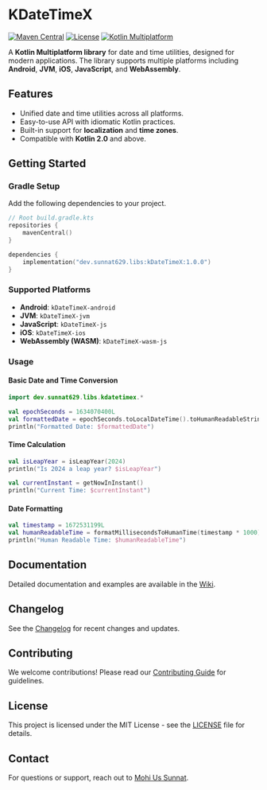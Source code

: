 # KDateTimeX

[![Maven Central](https://img.shields.io/maven-central/v/dev.sunnat629/kDateTimeX)](https://central.sonatype.com/namespace/dev.sunnat629)
[![License](https://img.shields.io/github/license/sunnat629/KDateTimeUtils)](https://opensource.org/licenses/MIT)
[![Kotlin Multiplatform](https://img.shields.io/badge/Kotlin-Multiplatform-blue)](https://kotlinlang.org/docs/multiplatform.html)

A **Kotlin Multiplatform library** for date and time utilities, designed for modern applications. The library supports multiple platforms including **Android**, **JVM**, **iOS**, **JavaScript**, and **WebAssembly**.

## Features

- Unified date and time utilities across all platforms.
- Easy-to-use API with idiomatic Kotlin practices.
- Built-in support for **localization** and **time zones**.
- Compatible with **Kotlin 2.0** and above.

## Getting Started

### Gradle Setup

Add the following dependencies to your project.

```kotlin
// Root build.gradle.kts
repositories {
    mavenCentral()
}

dependencies {
    implementation("dev.sunnat629.libs:kDateTimeX:1.0.0")
}
```

### Supported Platforms

- **Android**: `kDateTimeX-android`
- **JVM**: `kDateTimeX-jvm`
- **JavaScript**: `kDateTimeX-js`
- **iOS**: `kDateTimeX-ios`
- **WebAssembly (WASM)**: `kDateTimeX-wasm-js`

### Usage

#### Basic Date and Time Conversion

```kotlin
import dev.sunnat629.libs.kdatetimex.*

val epochSeconds = 1634070400L
val formattedDate = epochSeconds.toLocalDateTime().toHumanReadableString()
println("Formatted Date: $formattedDate")
```

#### Time Calculation

```kotlin
val isLeapYear = isLeapYear(2024)
println("Is 2024 a leap year? $isLeapYear")

val currentInstant = getNowInInstant()
println("Current Time: $currentInstant")
```

#### Date Formatting

```kotlin
val timestamp = 1672531199L
val humanReadableTime = formatMillisecondsToHumanTime(timestamp * 1000)
println("Human Readable Time: $humanReadableTime")
```

## Documentation

Detailed documentation and examples are available in the [Wiki](WIKI.md).

## Changelog

See the [Changelog](https://github.com/sunnat629/KDateTimeUtils/releases) for recent changes and updates.

## Contributing

We welcome contributions! Please read our [Contributing Guide](CONTRIBUTING.md) for guidelines.

## License

This project is licensed under the MIT License - see the [LICENSE](LICENSE) file for details.

## Contact

For questions or support, reach out to [Mohi Us Sunnat](mailto:suncha629@gmail.com).
